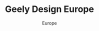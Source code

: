 ---
layout: gallery
lang: en
title: Geely Design Europe
permalink: /geely-design-europe/

subtitle: Europe

standard:
  title: Geely Design Europe
  text: The fast development of our Gothenburg studio happen together with the launch of LYNK & CO. A new brand that is tailored to young, urban, tech-savvy customers. Today we are more than 200 people who work with coming LYNK & CO products.

portfolio: [
  {
    type: image,
    image: gallery/europe/gallery_europe_01.jpg
  },
  {
    type: image,
    image: gallery/europe/gallery_europe_02.jpg
  },
  {
    type: quote,
    text: 'We prefer to see competition between ideas rather than people.',
    name: 'Andreas Nilsson, Head of Design for LYNK & CO'
  },
  {
    type: image,
    image: gallery/europe/gallery_europe_03.jpg
  },
  {
    type: image,
    image: gallery/europe/gallery_europe_04.jpg
  },
  {
    type: quote,
    text: 'The logo has a diamond jewellery effect – as you walk round the car the different facets sparkle.',
    name: 'Simon Lamarre, Head of Exterior Design'
  },
  {
    type: image,
    image: gallery/europe/gallery_europe_05.jpg
  },
  {
    type: image,
    image: gallery/europe/gallery_europe_06.jpg
  },
  {
    type: quote,
    text: 'Most people who joined us had no idea what to expect as they walked in the door.',
    name: 'Stefan Rosén, Head of Advanced Design'
  },
  {
    type: image,
    image: gallery/europe/gallery_europe_07.jpg
  },
  {
    type: image,
    image: gallery/europe/gallery_europe_08.jpg
  },
  {
    type: quote,
    text: 'Instead of having trim levels, we are building personas – sporty, luxury, hip, minimalistic.',
    name: Andreas Nilsson
  },
  {
    type: image,
    image: gallery/europe/gallery_europe_09.jpg
  },
  {
    type: image,
    image: gallery/europe/gallery_europe_10.jpg
  },
  {
    type: quote,
    text: 'It’s our responsibility to tell the design team what will be the trend in three or four years’ time.',
    name: 'Jenny Deimer, Head of Design Color and Material'
  },
  {
    type: image,
    image: gallery/europe/gallery_europe_11.jpg
  },
  {
    type: image,
    image: gallery/europe/gallery_europe_12.jpg
  },
  {
    type: quote,
    text: 'We want to challenge the conventional relationship between the car and the human being.',
    name: 'Lars Falk, Head of Interior Design'
  },
  {
    type: image,
    image: gallery/europe/gallery_europe_13.jpg
  },
  {
    type: image,
    image: gallery/europe/gallery_europe_14.jpg
  },
  {
    type: image,
    image: gallery/europe/gallery_europe_15.jpg
  },
  {
    type: image,
    image: gallery/europe/gallery_europe_16.jpg
  },
  {
    type: image,
    image: gallery/europe/gallery_europe_17.jpg
  }
]
---